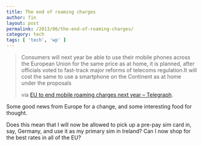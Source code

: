 ```yaml
---
title: The end of roaming charges
author: fin
layout: post
permalink: /2013/06/the-end-of-roaming-charges/
category: tech
tags: [ 'tech', 'wp' ]
---
```

> Consumers will next year be able to use their mobile phones across the European Union for the same price as at home, it is planned, after officials voted to fast-track major reforms of telecoms regulation.It will cost the same to use a smartphone on the Continent as at home under the proposals
>
> via [EU to end mobile roaming charges next year &#8211; Telegraph][1].

Some good news from Europe for a change, and some interesting food for thought.

Does this mean that I will now be allowed to pick up a pre-pay sim card in, say, Germany, and use it as my primary sim in Ireland? Can I now shop for the best rates in all of the EU?

 [1]: http://www.telegraph.co.uk/finance/newsbysector/mediatechnologyandtelecoms/telecoms/10119159/EU-to-end-mobile-roaming-charges-next-year.html
